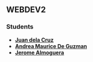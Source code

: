## WEBDEV2

### Students

- **[Juan dela Cruz](mailto:juan.delacruz@liham.ph)**
- **[Andrea Maurice De Guzman](mailto:andreamauricedg@gmail.com)**
- **[Jerome Almoguera](mailto:jeromealmoguera@student.laverdad.edu.ph)**
